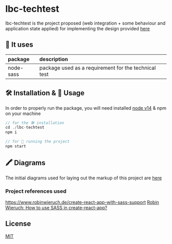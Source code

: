# lbc-techtest

lbc-techtest is the project proposed (web integration + some behaviour and application state applied) for implementing
the design provided [here](https://www.figma.com/file/XsWUa2a7pSeZzmaAeuvaLA/LittleBig-Social-Network?node-id=0%3A1)

## 🧾 It uses

| package   | description                                          |
| :-------- | :--------------------------------------------------- |
| node-sass | package used as a requirement for the technical test |

## 🛠 Installation & 🚀 Usage

In order to properly run the package, you will need installed [node v14](https://nodejs.org/) & npm on your machine

```javascript
// for the 🛠 installation
cd ./lbc-techtest
npm i

// for 🚀 running the project
npm start
```

## 🖍 Diagrams

The initial diagrams used for laying out the markup of this project are
[here](https://drive.google.com/file/d/1VfTO6YbimDCzzje24cbEY4w6coF4V-FJ/view?usp=sharing)

### Project references used

https://www.robinwieruch.de/create-react-app-with-sass-support
[Robin Wieruch: How to use SASS in create-react-app?](https://www.robinwieruch.de/create-react-app-with-sass-support)

## License

[MIT](https://choosealicense.com/licenses/mit/)
